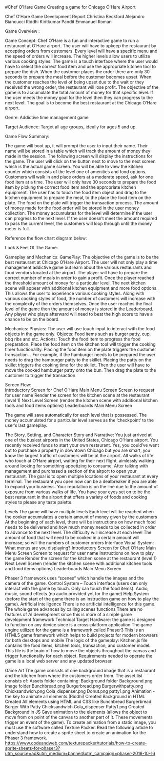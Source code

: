 #Chef O'Hare Game
Creating a game for Chicago O'Hare Airport 






Chef O’Hare Game Development Report 
 Christina Beckford
Alejandro Biancucci
Riddhi Kiritkumar Pandit 
Emmanuel Roman





Game Overview :
           
Game Concept: 
   Chef O’Hare is a fun and interactive game to run a restaurant at O’Hare airport. The user will have to upkeep the restaurant by accepting orders from customers.  Every level will have a specific menu and the speed of orders will increase. The higher levels allow users to utilize various cooking styles. The game is a touch interface where the user would have to select the correct food item and use the appropriate kitchen tool to prepare the dish. When the customer places the order there are only 30 seconds to prepare the meal before the customer becomes upset. When the customer reaches the level of being upset due to the wait or they received the wrong order, the restaurant will lose profit.  The objective of the game is to accumulate the total amount of money for that specific level.  If the user meets the money goal for the level then they can progress to the next level. The goal is to become the best restaurant at the Chicago O’Hare airport. 

Genre: 
Addictive time management game

Target Audience:
Target all age groups, ideally for ages 5 and up. 



Game Flow Summary: 

The game will boot up, it will prompt the user to input their name. Their name will be stored in a table which will track the amount of money they made in the session. The following screen will display the instructions for the game. The user will click on the button next to move to the next screen which is the actual game screen. You will be able to view the kitchen counter which consists of the level one of amenities and food options. Customers will walk in and place orders at a moderate speed, ask for one food item at a time. The user will only have 30 seconds to prepare the food item by picking the correct food item and the appropriate kitchen equipment. The user has to touch the food item object and drag to the kitchen equipment to prepare the meal, to the place the food item on the plate. The food on the plate will trigger the transaction process. The amount of money made for the food order will be stored in the user money collection. The money accumulates for the level will determine if the user can progress to the next level.  If the user doesn’t meet the amount required to pass the current level, the customers will loop through until the money meter is full. 

Reference the flow chart diagram below: 


 Look & Feel Of The Game: 







Gameplay and Mechanics:
GamePlay:
The objective of the game is to be the best restaurant at Chicago O’Hare Airport.  The user will not only play a time management addictive game but learn about the various restaurants and food vendors located at the airport. The player will have to prepare the correct number of meals in order to gain a profit. Once the player reached the threshold amount of money for a particular level. The next kitchen scene will appear with additional kitchen equipment and more food options. This allows the user to experience various cooking styles. Along with various cooking styles of food, the number of customers will increase with the complexity of the orders themselves.  Once the user reaches the final level of the game then the amount of money is stored in the Leaderboard. Any player who plays afterward will need to beat the high score to have a chance to be on the board. 

Mechanics: 
 Physics: The user will use touch input to interact with the food objects in the game only. 
 Objects: Food items such as burger patty, cup, bbq ribs and etc.
 Actions: Touch the food item to progress the food preparation. Place the food item on the kitchen tool will trigger the cooking timer functionality. Placing the food item on the plate triggers the customer transaction. 
. For example, if the hamburger needs to be prepared the user needs to drag the hamburger patty to the skillet. Placing the patty on the skillet triggers the cooking time for the skillet. Then the user will have to move the cooked hamburger patty onto the bun. Then drag the plate to the customer to trigger the transaction. 

Screen Flow:  
Introductory Screen for Chef O’Hare
Main Menu Screen
Screen to request for user name
Render the screen for the kitchen scene at the restaurant (level 1)
Next Level Screen (render the kitchen scene with additional kitchen tools and food items options) 
Leaderboards
Main Menu Screen


The game will save automatically for each level that is possessed. The money accumulated for a particular level serves as the ‘checkpoint’ to the user’s last gameplay. 
           
The Story, Setting, and Character
Story and Narrative: You just arrived at one of the busiest airports in the United States, Chicago O’Hare airport. You recently received funds to start your own restaurant. Yes, you could’ve went out to purchase a property in downtown Chicago but you are smart, you know the largest traffic of customers will be at the airport. All walks of life who touch at O’Hare airport, waiting for their next flight, aimlessly walking around looking for something appetizing to consume.  After talking with management and purchased a section of the airport to open your restaurant. The goal is to open multiple locations of your restaurant at every terminal. The restaurant you open now can be a dealbreaker if you are able to expand your business. Your reputation is on the line due to the amount of exposure from various walks of life.  You have your eyes set on to be the best restaurant in the airport that offers a variety of foods and cooking styles to please any taste palette. 

Levels 
The game will have multiple levels
Each level will be reached when the cooker accumulates a certain amount of money given by the customers
At the beginning of each level, there will be instructions on how much food needs to be delivered and how much money needs to be collected in order to advance to the next level.
The difficulty will increase at each level
The amount of food that will need to be cooked in a certain amount will increase; so will the numbers of customer orders
Interface
Visual System:
  What menus are you displaying? 
Introductory Screen for Chef O’Hare
Main Menu Screen
Screen to request for user name
Instructions on how to play the game
Render the screen for the kitchen scene at the restaurant (level 1)
Next Level Screen (render the kitchen scene with additional kitchen tools and food items options) 
Leaderboards
Main Menu Screen


Phaser 3 framework uses “scenes” which handle the images and the camera of the game. 
Control System – Touch interface (users can only interact with the game by touch. Only can touch the food items). 
Audio, music, sound effects (no audio provided yet for the game)
Help System (before the start of the game there is an instruction game on how to play the game). 
Artificial Intelligence
There is no artificial intelligence for this game.
The whole game advances by calling scenes functions
There are no features of AI development since this is more of a simple game development framework 
Technical 
Target Hardware: the game is designed to function on any device since is a cross-platform application
The game engine utilized for the game is a framework called Phaser3 This is an HTML5 game framework which helps to build projects for modern browsers for both desktops and mobile
The logic of the gameplay: Kitchen.js file contains the food items, kitchen tools, transaction, and customer model. This file is the brain of how to move the objects throughout the canvas and trigger functionality for each object. 
Requirements needed to operate the game is a local web server and any updated browser. 

Game Art 
The game consists of one background image that is a restaurant and the kitchen from where the customers order from.
The asset list consists of: 
Assets folder containing: 
Background folder
Background.png
Image folder
Bunchbread.png
Burgerbread.png
Burgerwithpatty.png
Chicksandwich.png
Cola_dispenser.png
Donut.png
patty1.png
Animation - the key to animate all elements (Riddhi)
Created Background in HTML
Created All elements using HTML and CSS like 
Bunchbread
Burgerbread
Burger With Patty
Chicksandwich
Cola_dispenser
Patty1.png
Created Background in JS
Gave animation to the elements (allows the object to move from on point of the canvas to another part of it. These movements trigger an event of the game). 
To create animation from a static image, you must use the software called Texture Packer. Read the following article to understand how to create a sprite sheet to create an animation for the Phaser 3 framework.
https://www.codeandweb.com/texturepacker/tutorials/how-to-create-sprite-sheets-for-phaser3?utm_source=ad&utm_medium=banner&utm_campaign=phaser-2018-10-16


 
	


